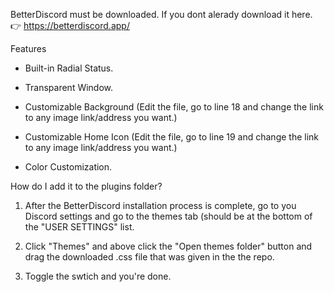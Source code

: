 BetterDiscord must be downloaded. If you dont alerady download it here. 👉
https://betterdiscord.app/


Features 


- Built-in Radial Status.

- Transparent Window.

- Customizable Background (Edit the file, go to line 18 and change the link to any image link/address you want.)

- Customizable Home Icon (Edit the file, go to line 19 and change the link to any image link/address you want.)

- Color Customization.



How do I add it to the plugins folder?


1. After the BetterDiscord installation process is complete, go to you Discord settings and go to the themes tab (should be at the bottom of the "USER SETTINGS" list.


2. Click "Themes" and above click the "Open themes folder" button and drag the downloaded .css file that was given in the the repo.


3. Toggle the swtich and you're done.
